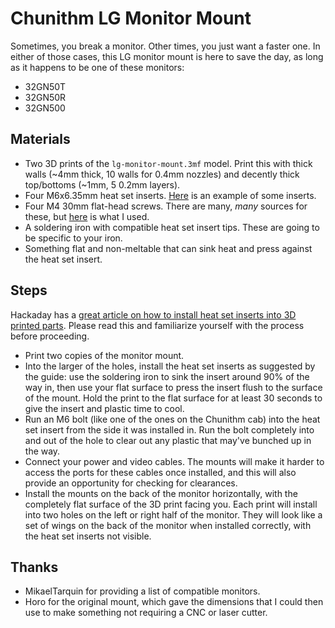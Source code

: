 # Chunithm LG Monitor Mount

Sometimes, you break a monitor. Other times, you just want a faster one. In either of those cases, this LG monitor mount is here to save the day, as long as it happens to be one of these monitors:

* 32GN50T
* 32GN50R
* 32GN500

## Materials

* Two 3D prints of the `lg-monitor-mount.3mf` model. Print this with thick walls (~4mm thick, 10 walls for 0.4mm nozzles) and decently thick top/bottoms (~1mm, 5 0.2mm layers).
* Four M6x6.35mm heat set inserts. [Here](https://www.amazon.com/dp/B08TRJYLFT) is an example of some inserts.
* Four M4 30mm flat-head screws. There are many, _many_ sources for these, but [here](https://www.amazon.com/dp/B0949K5VLZ) is what I used.
* A soldering iron with compatible heat set insert tips. These are going to be specific to your iron.
* Something flat and non-meltable that can sink heat and press against the heat set insert.

## Steps

Hackaday has a [great article on how to install heat set inserts into 3D printed parts](https://hackaday.com/2019/02/28/threading-3d-printed-parts-how-to-use-heat-set-inserts/). Please read this and familiarize yourself with the process before proceeding.

* Print two copies of the monitor mount.
* Into the larger of the holes, install the heat set inserts as suggested by the guide: use the soldering iron to sink the insert around 90% of the way in, then use your flat surface to press the insert flush to the surface of the mount. Hold the print to the flat surface for at least 30 seconds to give the insert and plastic time to cool.
* Run an M6 bolt (like one of the ones on the Chunithm cab) into the heat set insert from the side it was installed in. Run the bolt completely into and out of the hole to clear out any plastic that may've bunched up in the way.
* Connect your power and video cables. The mounts will make it harder to access the ports for these cables once installed, and this will also provide an opportunity for checking for clearances.
* Install the mounts on the back of the monitor horizontally, with the completely flat surface of the 3D print facing you. Each print will install into two holes on the left or right half of the monitor. They will look like a set of wings on the back of the monitor when installed correctly, with the heat set inserts not visible.

## Thanks

* MikaelTarquin for providing a list of compatible monitors.
* Horo for the original mount, which gave the dimensions that I could then use to make something not requiring a CNC or laser cutter.
